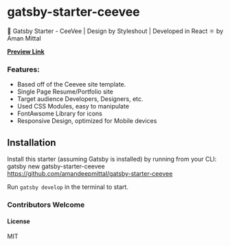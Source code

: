 # gatsby-starter-ceevee

🚀 Gatsby Starter - CeeVee | Design by Styleshout | Developed in React ⚛️ by Aman Mittal

**[Preview Link]()**

### Features:

* Based off of the Ceevee site template.
* Single Page Resume/Portfolio site
* Target audience Developers, Designers, etc.
* Used CSS Modules, easy to manipulate
* FontAwsome Library for icons
* Responsive Design, optimized for Mobile devices

## Installation

Install this starter (assuming Gatsby is installed) by running from your CLI: gatsby new gatsby-starter-ceevee https://github.com/amandeepmittal/gatsby-starter-ceevee

Run `gatsby develop` in the terminal to start.

### Contributors Welcome

#### License

MIT
